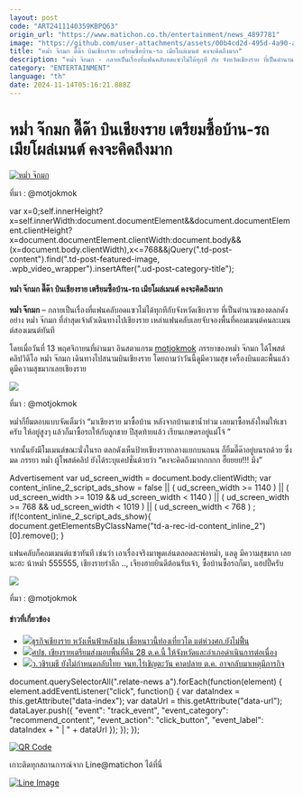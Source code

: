 ```yaml
---
layout: post
code: "ART2411140359KBPQ63"
origin_url: "https://www.matichon.co.th/entertainment/news_4897781"
image: "https://github.com/user-attachments/assets/00b4cd2d-495d-4a90-acea-3d8c8823571b"
title: "หม่ำ จ๊กมก ดี๊ด๊า บินเชียงราย เตรียมซื้อบ้าน-รถ เมียโผล่เมนต์ คงจะคิดถึงมาก"
description: "หม่ำ จ๊กมก - กลายเป็นเรื่องที่แฟนคลับอดแซวไม่ได้ทุกที กับ จังหวัดเชียงราย ที่เป็นตำนานของตลกดังอย่าง หม่ำ จ๊กมก ที่ล่าสุดเจ้าตัว"
category: "ENTERTAINMENT"
language: "th"
date: 2024-11-14T05:16:21.888Z
---
```


# หม่ำ จ๊กมก ดี๊ด๊า บินเชียงราย เตรียมซื้อบ้าน-รถ เมียโผล่เมนต์ คงจะคิดถึงมาก

[![หม่ำ จ๊กมก](https://www.matichon.co.th/wp-content/uploads/2024/11/mum22.jpg "หม่ำ จ๊กมก")](https://www.matichon.co.th/wp-content/uploads/2024/11/mum22.jpg)

ที่มา : @motjokmok

var x=0;self.innerHeight?x=self.innerWidth:document.documentElement&&document.documentElement.clientHeight?x=document.documentElement.clientWidth:document.body&&(x=document.body.clientWidth),x<=768&&jQuery(".td-post-content").find(".td-post-featured-image, .wpb\_video\_wrapper").insertAfter(".ud-post-category-title");

#### **หม่ำ จ๊กมก ดี๊ด๊า บินเชียงราย เตรียมซื้อบ้าน-รถ เมียโผล่เมนต์ คงจะคิดถึงมาก**

**หม่ำ จ๊กมก** – กลายเป็นเรื่องที่แฟนคลับอดแซวไม่ได้ทุกทีกับจังหวัดเชียงราย ที่เป็นตำนานของตลกดังอย่าง หม่ำ จ๊กมก ที่ล่าสุดเจ้าตัวเดินทางไปเชียงราย เหล่าแฟนคลับเลยจับจองพื้นที่คอมเมนต์คนละเมนต์สองเมนต์ทันที

โดยเมื่อวันที่ 13 พฤศจิกายนที่ผ่านมา อินสตาแกรม [motjokmok](https://www.instagram.com/p/DCTxJHZPpqI/) ภรรยาของหม่ำ จ๊กมก ได้โพสต์คลิปวิดีโอ หม่ำ จ๊กมก เดินทางไปสนามบินเชียงราย โดยถามว่าวันนี้ดูมีความสุข เครื่องบินแตะพื้นแล้วดูมีความสุขมากเลยเชียงราย

![](https://www.matichon.co.th/wp-content/uploads/2024/11/1731555269258-horz01.jpg)

ที่มา : @motjokmok

หม่ำก็ยิ้มตอบแบบจัดเต็มว่า “มาเชียงราย มาซื้อบ้าน หลังจากบ้านเขาน้ำท่วม เลยมาซื้อหลังใหม่ให้เขาครับ ให้อยู่สูงๆ แล้วก็มาซื้อรถให้กับลูกชาย ปีสุดท้ายแล้ว เรียนเกษตรอยู่แม่โจ้ ”

จากนั้นยังมีโมเมนต์ขณะนั่งในรถ ตลกดังเห็นป้ายเชียงรายกลางแยกบนถนน ก็ยิ้มดี๊ด๊าอยู่บนรถด้วย ซึ่ง มด ภรรยา หม่ำ ผู้โพสต์คลิป ยังได้ระบุแคปชั่นด้วยว่า “คงจะคิดถึงมากกกกก ฮื๊ยยยย!!! มึง”

Advertisement var ud\_screen\_width = document.body.clientWidth; var content\_inline\_2\_script\_ads\_show = false || ( ud\_screen\_width >= 1140 ) || ( ud\_screen\_width >= 1019 && ud\_screen\_width < 1140 ) || ( ud\_screen\_width >= 768 && ud\_screen\_width < 1019 ) || ( ud\_screen\_width < 768 ) ; if(!content\_inline\_2\_script\_ads\_show){ document.getElementsByClassName("td-a-rec-id-content\_inline\_2")\[0\].remove(); }

แฟนคลับก็คอมเมนต์แซวทันที เช่นว่า เอาเรื่องจริงมาพูดเล่นตลอดละพ่อหม่ำ, แลดู มีความสุขมาก เลยนะฮะ น้าหม่ำ 555555, เชียงรายรำลึก .., เจียงฮายยินดีต้อนรับเจ้า, ซื้อบ้านซื้อรถก็มา, แฮปปี้ครับ

![](https://www.matichon.co.th/wp-content/uploads/2024/11/1731555258197-horz200.jpg)

ที่มา : @motjokmok

#### ข่าวที่เกี่ยวข้อง

*   [![](https://www.matichon.co.th/wp-content/uploads/2024/10/สะพัด4857.jpg)ธุรกิจเชียงราย หวังเห็นฟ้าหลังฝน เชื่อหนาวนี้ท่องเที่ยวโต แต่ห่วงศก.ยังไม่ฟื้น](https://www.matichon.co.th/economy/news_4867338)
*   [![](https://www.matichon.co.th/wp-content/uploads/2024/10/check1.jpg)ศปช. เชียงรายเตรียมส่งมอบพื้นที่คืน 28 ต.ค.นี้ ให้จังหวัดและอำเภอดำเนินการต่อเนื่อง](https://www.matichon.co.th/local/news_4861264)
*   [![](https://www.matichon.co.th/wp-content/uploads/2024/10/คาดปลาย1454.jpg)ว.วชิรเมธี ยังไม่กำหนดกลับไทย จนท.ไร่เชิญตะวัน คาดปลาย ต.ค. อาจกลับมาเหตุมีภารกิจ](https://www.matichon.co.th/region/news_4859385)

document.querySelectorAll(".relate-news a").forEach(function(element) { element.addEventListener("click", function() { var dataIndex = this.getAttribute("data-index"); var dataUrl = this.getAttribute("data-url"); dataLayer.push({ "event": "track\_event", "event\_category": "recommend\_content", "event\_action": "click\_button", "event\_label": dataIndex + " | " + dataUrl }); }); });

[![QR Code](https://www.matichon.co.th/wp-content/uploads/2023/07/wob1371z.jpg)](https://lin.ee/ht0nDxX)

เกาะติดทุกสถานการณ์จาก Line@matichon ได้ที่นี่

[![Line Image](https://www.matichon.co.th/wp-content/uploads/2023/07/th.png)](https://lin.ee/ht0nDxX)